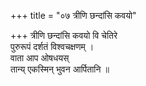 +++
title = "०७ त्रीणि छन्दांसि कवयो"

+++
त्रीणि छन्दांसि कवयो वि चेतिरे  
पुरुरूपं दर्शतं विश्वचक्षणम् ।  
वाता आप ओषधयस्  
तान्य् एकस्मिन् भुवन आर्पितानि ॥